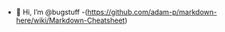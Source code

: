 - 👋 Hi, I’m @bugstuff
-(https://github.com/adam-p/markdown-here/wiki/Markdown-Cheatsheet)
<!---
bugstuff/bugstuff is a ✨ special ✨ repository because its `README.md` (this file) appears on your GitHub profile.
You can click the Preview link to take a look at your changes.
--->

